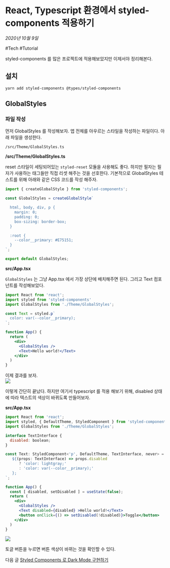 # React, Typescript 환경에서 styled-components 적용하기

_2020년 10월 9일_

#Tech #Tutorial

styled-components 를 많은 프로젝트에 적용해보았지만 이제서야 정리해본다.

## 설치

```null
yarn add styled-components @types/styled-components
```

## GlobalStyles

### 파일 작성

먼저 GlobalStyles 를 작성해보자. 앱 전체를 아우르는 스타일을 작성하는 파일이다. 아래 파일을 생성한다.

```null
/src/Theme/GlobalStyles.ts
```

**/src/Theme/GlobalStyles.ts**

reset 스타일이 세팅되어있는 `styled-reset` 모듈을 사용해도 좋다. 하지만 필자는 필자가 사용하는 태그들만 직접 리셋 해주는 것을 선호한다. 기본적으로 GlobalStyles 테스트를 위해 아래와 같은 CSS 코드를 작성 해주자.

```jsx
import { createGlobalStyle } from 'styled-components';

const GlobalStyles = createGlobalStyle`

  html, body, div, p {
    margin: 0;
    padding: 0;
    box-sizing: border-box;
  }

  :root {
    --color__primary: #E75151;
  }
`;

export default GlobalStyles;
```

**src/App.tsx**

`GlobalStyles` 는 그냥 App.tsx 에서 가장 상단에 배치해주면 된다. 그리고 Text 컴포넌트를 작성해보았다.

```jsx
import React from 'react';
import styled from 'styled-components'
import GlobalStyles from './Theme/GlobalStyles';

const Text = styled.p`
  color: var(--color__primary);
`;

function App() {
  return (
    <div>
      <GlobalStyles />
      <Text>Hello world!</Text>
    </div>
  )
}
```

이제 결과를 보자.  
![](https://velog.velcdn.com/images%2Fjohnyworld%2Fpost%2Fb08753f3-eed7-4f5e-a81f-147ebbebd801%2FScreen%20Shot%202020-10-09%20at%2018.44.31.png)

이렇게 간단히 끝났다. 하지만 여기서 typescript 를 적용 해보기 위해, disabled 상태에 따라 텍스트의 색상이 바뀌도록 만들어보자.

**src/App.tsx**

```jsx
import React from 'react';
import styled, { DefaultTheme, StyledComponent } from 'styled-components'
import GlobalStyles from './Theme/GlobalStyles';

interface TextInterface {
  disabled: boolean;
}

const Text: StyledComponent<'p', DefaultTheme, TextInterface, never> = styled.p`
   ${(props: TextInterface) => props.disabled
      ? 'color: lightgray;'
      : 'color: var(--color__primary);'
   };
`;

function App() {
  const [ disabled, setDisabled ] = useState(false);
  return (
    <div>
      <GlobalStyles />
      <Text disabled={disabled} >Hello world!</Text>
      <button onClick={() => setDisabled(!disabled)}>Toggle</button>
    </div>
  )
}
```

![](https://velog.velcdn.com/images%2Fjohnyworld%2Fpost%2F78afa393-bf18-49ca-8346-ed3d842aa06c%2FScreen%20Recording%202020-10-09%20at%2018.54.02.gif)

토글 버튼을 누르면 버튼 색상이 바뀌는 것을 확인할 수 있다.

다음 글 [Styled Components 로 Dark Mode 구현하기](Styled%20Components%20로%20Dark%20Mode%20구현하기.md)